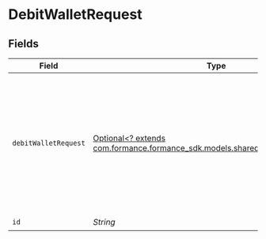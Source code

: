 # DebitWalletRequest


## Fields

| Field                                                                                                                       | Type                                                                                                                        | Required                                                                                                                    | Description                                                                                                                 | Example                                                                                                                     |
| --------------------------------------------------------------------------------------------------------------------------- | --------------------------------------------------------------------------------------------------------------------------- | --------------------------------------------------------------------------------------------------------------------------- | --------------------------------------------------------------------------------------------------------------------------- | --------------------------------------------------------------------------------------------------------------------------- |
| `debitWalletRequest`                                                                                                        | [Optional<? extends com.formance.formance_sdk.models.shared.DebitWalletRequest>](../../models/shared/DebitWalletRequest.md) | :heavy_minus_sign:                                                                                                          | N/A                                                                                                                         | {<br/>"amount": {<br/>"asset": "USD/2",<br/>"amount": 100<br/>},<br/>"metadata": {<br/>"key": ""<br/>},<br/>"pending": true<br/>} |
| `id`                                                                                                                        | *String*                                                                                                                    | :heavy_check_mark:                                                                                                          | N/A                                                                                                                         |                                                                                                                             |